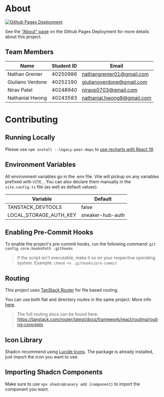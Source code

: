 # About

[![Github Pages Deployment](https://github.com/NathanGrenier/SOEN-357/actions/workflows/gh-pages.yaml/badge.svg?branch=main)](https://github.com/NathanGrenier/SOEN-357/actions/workflows/gh-pages.yaml)

See the ["About" page](https://soen357.ngrenier.com/about) on the Github Pages Deployment for more details about this project.

## Team Members

| Name             | Student ID | Email                      |
| ---------------- | ---------- | -------------------------- |
| Nathan Grenier   | 40250986   | nathangrenier01@gmail.com  |
| Giuliano Verdone | 40252190   | giulianoverdone@gmail.com  |
| Nirav Patel      | 40248940   | niravp0703@gmail.com       |
| Nathanial Hwong  | 40243583   | nathanial.hwong8@gmail.com |

# Contributing

## Running Locally

Please use `npm install --legacy-peer-deps` to [use recharts with React 19](https://ui.shadcn.com/docs/react-19#recharts).

## Environment Variables

All environment variables go in the .env file. Vite will pickup on any variables prefixed with `VITE_`. You can also declare them manually in the `vite.config.ts` file (as well as default values).

| Variable               | Default          |
| ---------------------- | ---------------- |
| TANSTACK_DEVTOOLS      | false            |
| LOCAL_STORAGE_AUTH_KEY | sneaker-hub-auth |

## Enabling Pre-Commit Hooks

To enable the project's pre-commit hooks, run the following command: `git config core.hooksPath .githooks`

> If the script isn't executable, make it so on your respective operating system. Example: `chmod +x .githooks/pre-commit`

## Routing

This project uses [TanStack Router](https://tanstack.com/router/latest) for file based routing.

You can use both flat and directory routes in the same project. More info [here](https://tanstack.com/router/latest/docs/framework/react/routing/file-based-routing#mixed-flat-and-directory-routes).

> The full routing docs can be found here: https://tanstack.com/router/latest/docs/framework/react/routing/routing-concepts

## Icon Library

Shadcn recommend using [Lucide Icons](https://lucide.dev/icons/). The package is already installed, just import the icon you want to use.

## Importing Shadcn Components

Make sure to use `npx shadcn@canary add {component}` to import the component you want.
